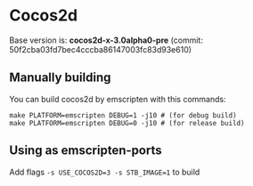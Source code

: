# Cocos2d

Base version is: **cocos2d-x-3.0alpha0-pre** (commit: 50f2cba03fd7bec4cccba86147003fc83d93e610)

## Manually building

You can build cocos2d by emscripten with this commands:

```
make PLATFORM=emscripten DEBUG=1 -j10 # (for debug build)
make PLATFORM=emscripten DEBUG=0 -j10 # (for release build)
```

## Using as emscripten-ports

Add flags ```-s USE_COCOS2D=3 -s STB_IMAGE=1``` to build